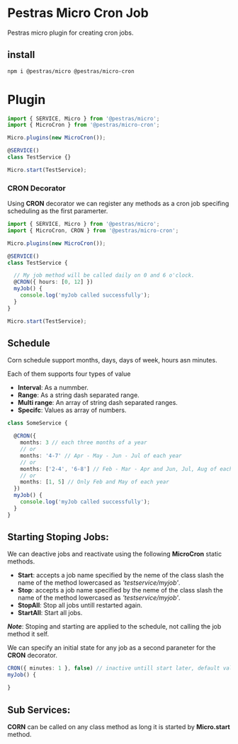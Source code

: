 # Pestras Micro Cron Job

Pestras micro plugin for creating cron jobs.

## install

```bash
npm i @pestras/micro @pestras/micro-cron
```

# Plugin

```ts
import { SERVICE, Micro } from '@pestras/micro';
import { MicroCron } from '@pestras/micro-cron';

Micro.plugins(new MicroCron());

@SERVICE()
class TestService {}

Micro.start(TestService);
```

### CRON Decorator

Using **CRON** decorator we can register any methods as a cron job specifing scheduling as the first paramerter.

```ts
import { SERVICE, Micro } from '@pestras/micro';
import { MicroCron, CRON } from '@pestras/micro-cron';

Micro.plugins(new MicroCron());

@SERVICE()
class TestService {

  // My job method will be called daily on 0 and 6 o'clock.
  @CRON({ hours: [0, 12] })
  myJob() {
    console.log('myJob called successfully');
  }
}

Micro.start(TestService);
```

## Schedule

Corn schedule support months, days, days of week, hours asn minutes.

Each of them supports four types of value

- **Interval**: As a nummber.
- **Range**: As a string dash separated range.
- **Multi range**: An array of string dash separated ranges.
- **Specifc**: Values as array of numbers.

```ts
class SomeService {

  @CRON({
    months: 3 // each three months of a year
    // or
    months: '4-7' // Apr - May - Jun - Jul of each year
    // or
    months: ['2-4', '6-8'] // Feb - Mar - Apr and Jun, Jul, Aug of each year
    // or
    months: [1, 5] // Only Feb and May of each year 
  })
  myJob() {
    console.log('myJob called successfully');
  }
} 
```

## Starting Stoping Jobs:

We can deactive jobs and reactivate using the following **MicroCron** static methods.

- **Start**: accepts a job name specified by the neme of the class slash the name of the method lowercased as *'testservice/myjob'*. 
- **Stop**: accepts a job name specified by the neme of the class slash the name of the method lowercased as *'testservice/myjob'*.
- **StopAll**: Stop all jobs untill restarted again.
- **StartAll**: Start all jobs.

***Note***: Stoping and starting are applied to the schedule, not calling the job method it self.

We can specify an initial state for any job as a second paraneter for the **CRON** decorator.

```ts
CRON({ minutes: 1 }, false) // inactive untill start later, default value is true
myJob() {

}
```

## Sub Services:

**CORN** can be called on any class method as long it is started by **Micro.start** method.
